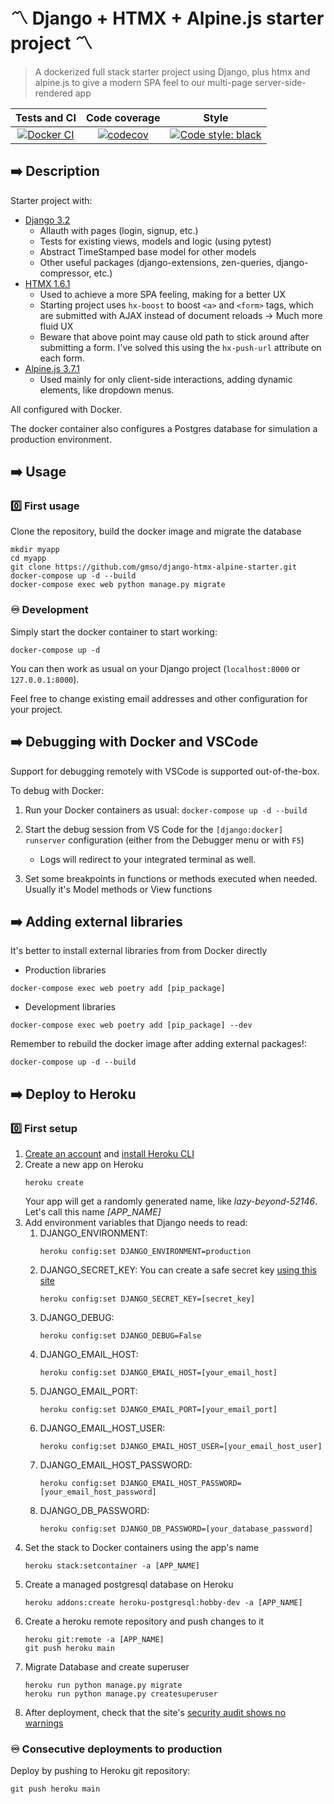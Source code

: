 # 〽️ Django + HTMX + Alpine.js starter project 〽️

> A dockerized full stack starter project using Django, plus htmx and alpine.js to give a modern SPA feel to our multi-page server-side-rendered app

Tests and CI | Code coverage | Style
:----: | :----: | :----: | 
[![Docker CI](https://github.com/gmso/django-htmx-alpine-starter/actions/workflows/docker-ci.yml/badge.svg)](https://github.com/gmso/django-htmx-alpine-starter/actions/workflows/docker-ci.yml) | [![codecov](https://codecov.io/gh/gmso/django-htmx-alpine-starter/branch/main/graph/badge.svg?token=YARRHZ5HZM)](https://codecov.io/gh/gmso/django-htmx-alpine-starter) | [![Code style: black](https://img.shields.io/badge/code%20style-black-000000.svg)](https://github.com/psf/black) |

## ➡️ Description

Starter project with:
- [Django 3.2](https://www.djangoproject.com/)
   - Allauth with pages (login, signup, etc.)
   - Tests for existing views, models and logic (using pytest)
   - Abstract TimeStamped base model for other models
   - Other useful packages (django-extensions, zen-queries, django-compressor, etc.)
- [HTMX 1.6.1](https://htmx.org/)
   - Used to achieve a more SPA feeling, making for a better UX
   - Starting project uses `hx-boost` to boost `<a>` and `<form>` tags, which are submitted with AJAX instead of document reloads -> Much more fluid UX
   - Beware that above point may cause old path to stick around after submitting a form. I've solved this using the `hx-push-url` attribute on each form.
- [Alpine.js 3.7.1](https://alpinejs.dev/)
   - Used mainly for only client-side interactions, adding dynamic elements, like dropdown menus.

All configured with Docker.

The docker container also configures a Postgres database for simulation a production environment.

## ➡️ Usage

### 0️⃣ First usage

Clone the repository, build the docker image and migrate the database
```
mkdir myapp
cd myapp
git clone https://github.com/gmso/django-htmx-alpine-starter.git
docker-compose up -d --build
docker-compose exec web python manage.py migrate
```

### ♾️ Development
Simply start the docker container to start working:
```
docker-compose up -d
```

You can then work as usual on your Django project (`localhost:8000` or `127.0.0.1:8000`).

Feel free to change existing email addresses and other configuration for your project.

## ➡️ Debugging with Docker and VSCode

Support for debugging remotely with VSCode is supported out-of-the-box.

To debug with Docker:

1. Run your Docker containers as usual: `docker-compose up -d --build`

3. Start the debug session from VS Code for the `[django:docker] runserver` configuration (either from the Debugger menu or with `F5`)

   - Logs will redirect to your integrated terminal as well.

4. Set some breakpoints in functions or methods executed when needed. Usually it's Model methods or View functions

## ➡️ Adding external libraries

It's better to install external libraries from from Docker directly
   - Production libraries
   ```
   docker-compose exec web poetry add [pip_package]
   ```
   - Development libraries
   ```
   docker-compose exec web poetry add [pip_package] --dev
   ```

Remember to rebuild the docker image after adding external packages!:
```
docker-compose up -d --build
```

## ➡️ Deploy to Heroku
### 0️⃣ First setup
1. [Create an account](https://www.heroku.com) and [install Heroku CLI](https://devcenter.heroku.com/articles/heroku-cli)  
2. Create a new app on Heroku
   ```
   heroku create
   ```
   Your app will get a randomly generated name, like _lazy-beyond-52146_. Let's call this name _[APP_NAME]_
3. Add environment variables that Django needs to read:
   1. DJANGO_ENVIRONMENT:
      ```
      heroku config:set DJANGO_ENVIRONMENT=production
      ```
   2. DJANGO_SECRET_KEY:
      You can create a safe secret key [using this site](https://djecrety.ir/)
      ```
      heroku config:set DJANGO_SECRET_KEY=[secret_key]
      ```
   3. DJANGO_DEBUG:
      ```
      heroku config:set DJANGO_DEBUG=False
      ```
   4. DJANGO_EMAIL_HOST:
      ```
      heroku config:set DJANGO_EMAIL_HOST=[your_email_host]
      ```
   5. DJANGO_EMAIL_PORT:
      ```
      heroku config:set DJANGO_EMAIL_PORT=[your_email_port]
      ```
   6. DJANGO_EMAIL_HOST_USER:
      ```
      heroku config:set DJANGO_EMAIL_HOST_USER=[your_email_host_user]
      ```
   7. DJANGO_EMAIL_HOST_PASSWORD:
      ```
      heroku config:set DJANGO_EMAIL_HOST_PASSWORD=[your_email_host_password]
      ```
   8. DJANGO_DB_PASSWORD:
      ```
      heroku config:set DJANGO_DB_PASSWORD=[your_database_password]
      ```
4. Set the stack to Docker containers using the app's name
   ```
   heroku stack:setcontainer -a [APP_NAME]
   ```
5. Create a managed postgresql database on Heroku
   ```
   heroku addons:create heroku-postgresql:hobby-dev -a [APP_NAME]
   ```
6. Create a heroku remote repository and push changes to it
   ```
   heroku git:remote -a [APP_NAME]
   git push heroku main
   ```
7. Migrate Database and create superuser
   ```
   heroku run python manage.py migrate
   heroku run python manage.py createsuperuser
   ```
8. After deployment, check that the site's [security audit shows no warnings](https://djcheckup.com/)

### ♾️ Consecutive deployments to production
Deploy by pushing to Heroku git repository:
```
git push heroku main
```
